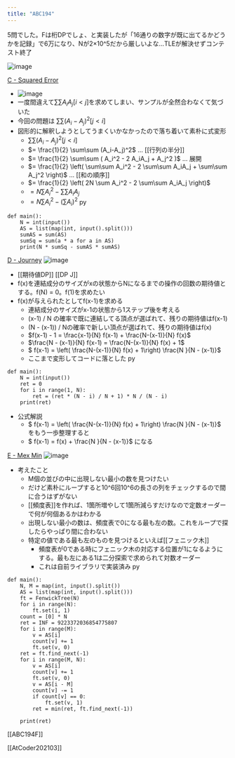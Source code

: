 ```yaml
---
title: "ABC194"
---
```


5問でした。Fは桁DPでしょ、と実装したが「16通りの数字が既に出てるかどうかを記録」で6万になり、Nが2×10^5だから厳しいよな…TLEが解決せずコンテスト終了

![image](https://gyazo.com/60d03daf198fba56b1a72463113643a4/thumb/1000)

[C - Squared Error](https://atcoder.jp/contests/abc194/tasks/abc194_c)
- ![image](https://gyazo.com/75ae6711a0784a14cd1e2aada2b3a514/thumb/1000)
- 一度間違えて$\sum\sum A_iA_j [i<j]$を求めてしまい、サンプルが全然合わなくて気づいた
- 今回の問題は $\sum\sum (A_i-A_j)^2 [j < i]$
- 図形的に解釈しようとしてうまくいかなかったので落ち着いて素朴に式変形
    - $\sum\sum (A_i-A_j)^2 [j < i]$
    - $= \frac{1}{2} \sum\sum (A_i-A_j)^2$ ... [[行列の半分]]
    - $= \frac{1}{2} \sum\sum ( A_i^2 - 2 A_iA_j  + A_j^2 )$ ... 展開
    - $= \frac{1}{2} \left( \sum\sum  A_i^2 - 2 \sum\sum A_iA_j  + \sum\sum A_j^2 \right)$ ... [[和の順序]]
    - $= \frac{1}{2} \left( 2N \sum A_i^2 - 2 \sum\sum A_iA_j \right)$
    - $= N \sum A_i^2 -  \sum\sum A_iA_j$
    - $= N \sum A_i^2 -  (\sum A_i)^2$
py

```
def main():
    N = int(input())
    AS = list(map(int, input().split()))
    sumAS = sum(AS)
    sumSq = sum(a * a for a in AS)
    print(N * sumSq - sumAS * sumAS)
```


[D - Journey](https://atcoder.jp/contests/abc194/tasks/abc194_d)
![image](https://gyazo.com/b7fb1c291a8f309086e785be3c2ceac1/thumb/1000)
- [[期待値DP]] [[DP J]]
- f(x)を連結成分のサイズがxの状態からNになるまでの操作の回数の期待値とする。f(N) = 0。f(1)を求めたい
- f(x)が与えられたとしてf(x-1)を求める
    - 連結成分のサイズがx-1の状態から1ステップ後を考える
    - (x-1) / N の確率で既に連結してる頂点が選ばれて、残りの期待値はf(x-1)
    - (N - (x-1)) / Nの確率で新しい頂点が選ばれて、残りの期待値はf(x)
    - $f(x-1) - 1 = \frac{x-1}{N} f(x-1) + \frac{N-(x-1)}{N} f(x)$
    - $\frac{N - (x-1)}{N} f(x-1)   =  \frac{N-(x-1)}{N} f(x) + 1$
    - $ f(x-1)   = \left( \frac{N-(x-1)}{N} f(x) + 1\right) \frac{N }{N - (x-1)}$
    - ここまで変形してコードに落とした
py

```
def main():
    N = int(input())
    ret = 0
    for i in range(1, N):
        ret = (ret * (N - i) / N + 1) * N / (N - i)
    print(ret)
```

- 公式解説
    - $ f(x-1)   = \left( \frac{N-(x-1)}{N} f(x) + 1\right) \frac{N }{N - (x-1)}$ をもう一歩整理すると
    - $ f(x-1)   = f(x) +  \frac{N }{N - (x-1)}$ になる

[E - Mex Min](https://atcoder.jp/contests/abc194/tasks/abc194_e)
![image](https://gyazo.com/30b4c6898261c7affd5dc6dd32589442/thumb/1000)
- 考えたこと
    - M個の並びの中に出現しない最小の数を見つけたい
    - だけど素朴にループすると10^6回10^6の長さの列をチェックするので間に合うはずがない
    - [[頻度表]]を作れば、1箇所増やして1箇所減らすだけなので定数オーダーで何が何個あるかはわかる
    - 出現しない最小の数は、頻度表で0になる最も左の数。これをループで探したらやっぱり間に合わない
    - 特定の値である最も左のものを見つけるといえば[[フェニック木]]
        - 頻度表が0である時にフェニック木の対応する位置が1になるようにする。最も左にある1は二分探索で求められて対数オーダー
        - これは自前ライブラリで実装済み
py

```
def main():
    N, M = map(int, input().split())
    AS = list(map(int, input().split()))
    ft = FenwickTree(N)
    for i in range(N):
        ft.set(i, 1)
    count = [0] * N
    ret = INF = 9223372036854775807
    for i in range(M):
        v = AS[i]
        count[v] += 1
        ft.set(v, 0)
    ret = ft.find_next(-1)
    for i in range(M, N):
        v = AS[i]
        count[v] += 1
        ft.set(v, 0)
        v = AS[i - M]
        count[v] -= 1
        if count[v] == 0:
            ft.set(v, 1)
        ret = min(ret, ft.find_next(-1))

    print(ret)
```


[[ABC194F]]

[[AtCoder202103]]
